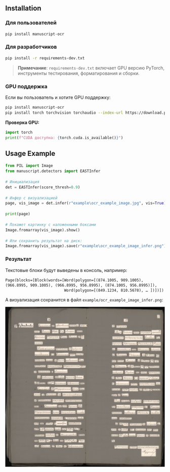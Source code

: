 ## Installation

### Для пользователей
```bash
pip install manuscript-ocr
```

### Для разработчиков
```bash
pip install -r requirements-dev.txt
```

> **Примечание**: `requirements-dev.txt` включает GPU версию PyTorch, инструменты тестирования, форматирования и сборки.

### GPU поддержка
Если вы пользователь и хотите GPU поддержку:
```bash
pip install manuscript-ocr
pip install torch torchvision torchaudio --index-url https://download.pytorch.org/whl/cu118 --force-reinstall
```

**Проверка GPU:**
```python
import torch
print(f"CUDA доступна: {torch.cuda.is_available()}")
```

## Usage Example

```python
from PIL import Image
from manuscript.detectors import EASTInfer

# Инициализация
det = EASTInfer(score_thresh=0.9)

# Инфер с визуализацией
page, vis_image = det.infer(r"example\ocr_example_image.jpg", vis=True)

print(page)

# Покажет картинку с наложенными боксами
Image.fromarray(vis_image).show()

# Или сохранить результат на диск:
Image.fromarray(vis_image).save(r"example\ocr_example_image_infer.png")
```

### Результат

Текстовые блоки будут выведены в консоль, например:

```
Page(blocks=[Block(words=[Word(polygon=[(874.1005, 909.1005), (966.8995, 909.1005), (966.8995, 956.8995), (874.1005, 956.8995)]),
                          Word(polygon=[(849.1234, 810.5678), … ])])])
```

А визуализация сохранится в файл `example/ocr_example_image_infer.png`:

![OCR Inference Result](example/ocr_example_image_infer.png)

